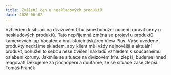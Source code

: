 ```yaml
---
title: Zvíšení cen u neskladových produktů
date: 2020-06-02
---
```

Vzhledem k situaci na divizovém trhu jsme bohužel nuceni upravit ceny u neskladových produktů. Tato nepříjemná změna se projeví u produktů kamerových lup Vocatex a braillských tiskáren View Plus.
Výše uvedené produkty nedržíme skladem, aby klient měl vždy nejnovější a aktuální produkt, bohužel to sebou nese zvíšení nákladů vzhledem k současnému oslabení koruny. 
Jakmile se situace na divizovém trhu zlepší, budeme ihned reagovat!
Děkujeme za pochopení a doufáme, že se situace zase zlepší.
Tomáš Franěk